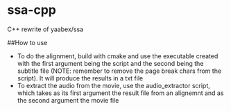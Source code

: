 # ssa-cpp
C++ rewrite of yaabex/ssa

##How to use
* To do the alignment, build with cmake and use the executable created with the first argument being the script and the second being the subtitle file (NOTE: remember to remove the page break chars from the script). It will produce the results in a txt file
* To extract the audio from the movie, use the audio_extractor script, which takes as its first argument the result file from an alignemnt and as the second argument the movie file
